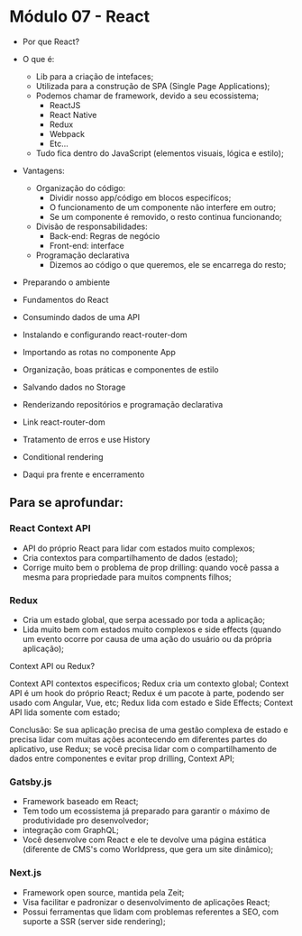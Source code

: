 # Módulo 07 - React

- Por que React?
- O que é:

  - Lib para a criação de intefaces;
  - Utilizada para a construção de SPA (Single Page Applications);
  - Podemos chamar de framework, devido a seu ecossistema;
    - ReactJS
    - React Native
    - Redux
    - Webpack
    - Etc...
  - Tudo fica dentro do JavaScript (elementos visuais, lógica e estilo);

- Vantagens:

  - Organização do código:
    - Dividir nosso app/código em blocos especifícos;
    - O funcionamento de um componente não interfere em outro;
    - Se um componente é removido, o resto continua funcionando;
  - Divisão de responsabilidades:
    - Back-end: Regras de negócio
    - Front-end: interface
  - Programação declarativa
    - Dizemos ao código o que queremos, ele se encarrega do resto;

- Preparando o ambiente
- Fundamentos do React
- Consumindo dados de uma API
- Instalando e configurando react-router-dom
- Importando as rotas no componente App
- Organização, boas práticas e componentes de estilo
- Salvando dados no Storage
- Renderizando repositórios e programação declarativa
- Link react-router-dom
- Tratamento de erros e use History
- Conditional rendering
- Daqui pra frente e encerramento

## Para se aprofundar:

### React Context API

- API do próprio React para lidar com estados muito complexos;
- Cria contextos para compartilhamento de dados (estado);
- Corrige muito bem o problema de prop drilling: quando você passa a mesma para propriedade para muitos compnents filhos;

### Redux

- Cria um estado global, que serpa acessado por toda a aplicação;
- Lida muito bem com estados muito complexos e side effects (quando um evento ocorre por causa de uma ação do usuário ou da própria aplicação);

Context API ou Redux?

Context API contextos especificos;
Redux cria um contexto global;
Context API é um hook do próprio React;
Redux é um pacote à parte, podendo ser usado com Angular, Vue, etc;
Redux lida com estado e Side Effects;
Context API lida somente com estado;

Conclusão: Se sua aplicação precisa de uma gestão complexa de estado e precisa lidar com muitas ações acontecendo em diferentes partes do aplicativo, use Redux; se você precisa lidar com o compartilhamento de dados entre componentes e evitar prop drilling, Context API;

### Gatsby.js

- Framework baseado em React;
- Tem todo um ecossistema já preparado para garantir o máximo de produtividade pro desenvolvedor;
- integração com GraphQL;
- Você desenvolve com React e ele te devolve uma página estática (diferente de CMS's como Worldpress, que gera um site dinâmico);

### Next.js

- Framework open source, mantida pela Zeit;
- Visa facilitar e padronizar o desenvolvimento de aplicações React;
- Possui ferramentas que lidam com problemas referentes a SEO, com suporte a SSR (server side rendering);
